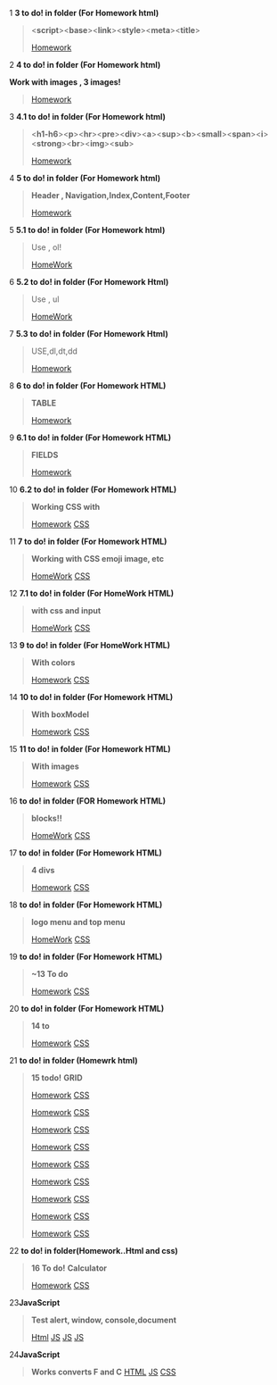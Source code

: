 1 **3 to do! in folder (For Homework html)**
><**script**><**base**><**link**><**style**><**meta**><**title**>
>
>[Homework](https://github.com/KaMyD3y/WebFrontend/blob/main/For%20Homework%20html/Homework%20nr1.html)


2 __4 to do! in folder (For Homework html)__

**Work with images , 3 images!**
>[Homework](https://github.com/KaMyD3y/WebFrontend/blob/main/For%20Homework%20html/Homework%20nr2.html)

3 **4.1 to do! in folder (For Homework html)** 
><**h1-h6**><**p**><**hr**><**pre**><**div**><**a**><**sup**><**b**><**small**><**span**><**i**><**strong**><**br**><**img**><**sub**>
>
>[Homework](https://github.com/KaMyD3y/WebFrontend/blob/main/For%20Homework%20html/Homework%20nr2.1.html)

4 **5 to do! in folder (For Homework html)**
>**Header , Navigation,Index,Content,Footer**
>
>[Homework](https://github.com/KaMyD3y/WebFrontend/blob/main/For%20Homework%20html/Homework%20nr3.html)

5 **5.1 to do! in folder (For Homework html)**
>Use , ol!
>
>[HomeWork](https://github.com/KaMyD3y/WebFrontend/blob/main/For%20Homework%20html/Homeworkd%20nr3.1.html)

6 **5.2 to do! in folder (For Homework Html)**
>Use , ul
>
>[HomeWork](https://github.com/KaMyD3y/WebFrontend/blob/main/For%20Homework%20html/Homework%20nr3.2.html)

7 **5.3 to do! in folder (For Homework Html)**
>USE,dl,dt,dd
>
>[Homework](https://github.com/KaMyD3y/WebFrontend/blob/main/For%20Homework%20html/Homework%20nr3.3.html)

8 **6 to do! in folder (For Homework HTML)**
>**TABLE**
>
>[Homework](https://github.com/KaMyD3y/WebFrontend/blob/main/For%20Homework%20html/Homework%20nr4.html)

9 **6.1 to do! in folder (For Homework HTML)**
>**FIELDS**
>
>[Homework](https://github.com/KaMyD3y/WebFrontend/blob/main/For%20Homework%20html/Homework%20nr4.1.html)

10 **6.2 to do! in folder (For Homework HTML)**
>**Working CSS with**
>
>[Homework](https://github.com/KaMyD3y/WebFrontend/blob/main/For%20Homework%20html/Homeworknr4.2.html)
>[CSS](https://github.com/KaMyD3y/WebFrontend/blob/main/For%20Homework%20html/ListStyle.css)

11 **7 to do! in folder (For Homework HTML)**
>**Working with CSS emoji image, etc**
>
>[HomeWork](https://github.com/KaMyD3y/WebFrontend/blob/main/For%20Homework%20html/Homeworknr5.html)
>[CSS](https://github.com/KaMyD3y/WebFrontend/blob/main/For%20Homework%20html/Foremoji.css)

12 **7.1 to do! in folder (For HomeWork HTML)**
>**with css and input**
>
>[HomeWork](https://github.com/KaMyD3y/WebFrontend/blob/main/For%20Homework%20html/Homeworknr5.1.html)
>[CSS](https://github.com/KaMyD3y/WebFrontend/blob/main/For%20Homework%20html/afterandbefore.css)

13 **9 to do! in folder (For HomeWork HTML)**
>**With colors**
>
>[Homework](https://github.com/KaMyD3y/WebFrontend/blob/main/For%20Homework%20html/HomeWorknr6.html)
>[CSS](https://github.com/KaMyD3y/WebFrontend/blob/main/For%20Homework%20html/CSSfornr6.css)

14 **10 to do! in folder (For Homework HTML)**
>**With boxModel**
>
>[Homework](https://github.com/KaMyD3y/WebFrontend/blob/main/For%20Homework%20html/Homeworknr7.html)
>[CSS](https://github.com/KaMyD3y/WebFrontend/blob/main/For%20Homework%20html/CSSforborder.css)

15 **11 to do! in folder (For Homework HTML)**
>**With images**
>
>[Homework](https://github.com/KaMyD3y/WebFrontend/blob/main/For%20Homework%20html/Homeworkdnr7.2.html)
>[CSS](https://github.com/KaMyD3y/WebFrontend/blob/main/For%20Homework%20html/Css.css)

16 **to do! in folder (FOR Homework HTML)**
>**blocks!!**
>
>[HomeWork](https://github.com/KaMyD3y/WebFrontend/blob/main/For%20Homework%20html/Homeworknr8.html)
>[CSS](https://github.com/KaMyD3y/WebFrontend/blob/main/For%20Homework%20html/Cssfornr8.css)

17 **to do! in folder (For Homework HTML)**
>**4 divs**
>
>[Homework](https://github.com/KaMyD3y/WebFrontend/blob/main/Homewrk.html/12todo.html)
>[CSS](https://github.com/KaMyD3y/WebFrontend/blob/main/Homework.css/For12.css)

18 **to do! in folder (For Homework HTML)**
>**logo menu and top menu**
>
>[HomeWork](https://github.com/KaMyD3y/WebFrontend/blob/main/Homewrk.html/12_1todo.html)
>[CSS](https://github.com/KaMyD3y/WebFrontend/blob/main/Homework.css/For12_1.css)

19 **to do! in folder (For Homework HTML)**
>**~13 To do**
>
>[Homework](https://github.com/KaMyD3y/WebFrontend/blob/Kamydzy/Homewrk.html/For13.html)
>[CSS](https://github.com/KaMyD3y/WebFrontend/blob/Kamydzy/Homework.css/For13.css)

20 **to do! in folder (For Homework HTML)**
>**14 to**
>
>[Homework](https://github.com/KaMyD3y/WebFrontend/blob/Kamydzy/Homewrk.html/For14.html)
>[CSS](https://github.com/KaMyD3y/WebFrontend/blob/Kamydzy/Homework.css/For14.css)

21 **to do! in folder (Homewrk html)**
>**15 todo!**
>**GRID**
>
>[Homework](https://github.com/KaMyD3y/Web/blob/main/Homewrk.html/For15.html)
>[CSS](https://github.com/KaMyD3y/Web/blob/main/Homework.css/For15.css)
>
>[Homework](https://github.com/KaMyD3y/Web/blob/main/Homewrk.html/For15-1.html)
>[CSS](https://github.com/KaMyD3y/Web/blob/main/Homework.css/For15-1.css)
>
>[Homework](https://github.com/KaMyD3y/Web/blob/main/Homewrk.html/For15-2.html)
>[CSS](https://github.com/KaMyD3y/Web/blob/main/Homework.css/For15-2.css)
>
>[Homework](https://github.com/KaMyD3y/Web/blob/main/Homewrk.html/For15-3.html)
>[CSS](https://github.com/KaMyD3y/Web/blob/main/Homework.css/For15-3.css)
>
>[Homework](https://github.com/KaMyD3y/Web/blob/main/Homewrk.html/For15-4.html)
>[CSS](https://github.com/KaMyD3y/Web/blob/main/Homework.css/For15-4.css)
>
>[Homework](https://github.com/KaMyD3y/Web/blob/main/Homewrk.html/For15-5.html)
>[CSS](https://github.com/KaMyD3y/Web/blob/main/Homework.css/For15-5.css)
>
>[Homework](https://github.com/KaMyD3y/Web/blob/main/Homewrk.html/For15-6.html)
>[CSS](https://github.com/KaMyD3y/Web/blob/main/Homework.css/For15-6.css)
>
>[Homework](https://github.com/KaMyD3y/Web/blob/main/Homewrk.html/For15-7.html)
>[CSS](https://github.com/KaMyD3y/Web/blob/main/Homework.css/For15-7.css)
>
>[Homework](https://github.com/KaMyD3y/Web/blob/main/Homewrk.html/For15-8.html)
>[CSS](https://github.com/KaMyD3y/Web/blob/main/Homework.css/For15-8.css)

22 **to do! in folder(Homework..Html and css)**
>**16 To do!**
>**Calculator**
>
>[Homework](https://github.com/KaMyD3y/Web/blob/main/Homewrk.html/For16.html)
>[CSS](https://github.com/KaMyD3y/Web/blob/main/Homework.css/For16.css)

23**JavaScript**
>**Test alert, window, console,document**
>
>[Html](https://github.com/KaMyD3y/Web/blob/main/Html-Js/index.html)
>[JS](https://github.com/KaMyD3y/Web/blob/main/DOMandWindow.js/ConsoleNr1.js)
>[JS](https://github.com/KaMyD3y/Web/blob/main/DOMandWindow.js/Proprietatilewindow.js)
>[JS](https://github.com/KaMyD3y/Web/blob/main/DOMandWindow.js/Document.js)

24**JavaScript**
>**Works converts F and C**
>[HTML](https://github.com/KaMyD3y/Web/blob/main/Html-Js/JS.html)
>[JS](https://github.com/KaMyD3y/Web/blob/main/javaScript/Homework.js)
>[CSS](https://github.com/KaMyD3y/Web/blob/main/CSS-js/JS.css)
